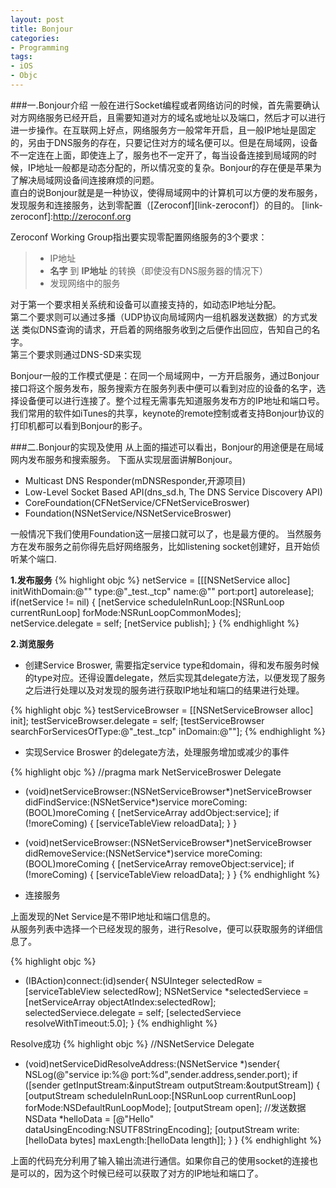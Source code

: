 ```yaml
---
layout: post
title: Bonjour
categories:
- Programming
tags:
- iOS
- Objc
---
```


###一.Bonjour介绍
一般在进行Socket编程或者网络访问的时候，首先需要确认对方网络服务已经开启，且需要知道对方的域名或地址以及端口，然后才可以进行进一步操作。在互联网上好点，网络服务方一般常年开启，且一般IP地址是固定的，另由于DNS服务的存在，只要记住对方的域名便可以。但是在局域网，设备不一定连在上面，即使连上了，服务也不一定开了，每当设备连接到局域网的时候，IP地址一般都是动态分配的，所以情况变的复杂。Bonjour的存在便是苹果为了解决局域网设备间连接麻烦的问题。   
直白的说Bonjour就是是一种协议，使得局域网中的计算机可以方便的发布服务，发现服务和连接服务，达到零配置（[Zeroconf][link-zeroconf]）的目的。
[link-zeroconf]:http://zeroconf.org

Zeroconf Working Group指出要实现零配置网络服务的3个要求：

>+ IP地址
>+ **名字** 到 **IP地址** 的转换（即使没有DNS服务器的情况下）
>+ 发现网络中的服务

对于第一个要求相关系统和设备可以直接支持的，如动态IP地址分配。   
第二个要求则可以通过多播（UDP协议向局域网内一组机器发送数据）的方式发送 类似DNS查询的请求，开启着的网络服务收到之后便作出回应，告知自己的名字。   
第三个要求则通过DNS-SD来实现

Bonjour一般的工作模式便是：在同一个局域网中，一方开启服务，通过Bonjour接口将这个服务发布，服务搜索方在服务列表中便可以看到对应的设备的名字，选择设备便可以进行连接了。整个过程无需事先知道服务发布方的IP地址和端口号。   
我们常用的软件如iTunes的共享，keynote的remote控制或者支持Bonjour协议的打印机都可以看到Bonjour的影子。


###二.Bonjour的实现及使用
从上面的描述可以看出，Bonjour的用途便是在局域网内发布服务和搜索服务。
下面从实现层面讲解Bonjour。  

* Multicast DNS Responder(mDNSResponder,开源项目)
* Low-Level Socket Based API(dns_sd.h, The DNS Service Discovery API)
* CoreFoundation(CFNetService/CFNetServiceBroswer)
* Foundation(NSNetService/NSNetServiceBroswer)

一般情况下我们使用Foundation这一层接口就可以了，也是最方便的。
当然服务方在发布服务之前你得先启好网络服务，比如listening socket创建好，且开始侦听某个端口.

**1.发布服务**
{% highlight objc %}
netService = [[[NSNetService alloc] initWithDomain:@""
                                              type:@"_test._tcp"
                                              name:@""
                                              port:port] autorelease];
if(netService != nil) {
    [netService scheduleInRunLoop:[NSRunLoop currentRunLoop]
                               forMode:NSRunLoopCommonModes];
    netService.delegate = self;
    [netService publish];
}
{% endhighlight %}

**2.浏览服务**
	
+ 创建Service Broswer, 需要指定service type和domain，得和发布服务时候的type对应。还得设置delegate，然后实现其delegate方法，以便发现了服务之后进行处理以及对发现的服务进行获取IP地址和端口的结果进行处理。

{% highlight objc %}
testServiceBrowser = [[NSNetServiceBrowser alloc] init];
testServiceBrowser.delegate = self;
[testServiceBrowser searchForServicesOfType:@"_test._tcp" inDomain:@""];
{% endhighlight %}


+ 实现Service Broswer 的delegate方法，处理服务增加或减少的事件

{% highlight objc %}
//pragma mark NetServiceBroswer Delegate
- (void)netServiceBrowser:(NSNetServiceBrowser*)netServiceBrowser
           didFindService:(NSNetService*)service
	            moreComing:(BOOL)moreComing {
   [netServiceArray addObject:service];
   if (!moreComing) {
       [serviceTableView reloadData];
   }
}

- (void)netServiceBrowser:(NSNetServiceBrowser*)netServiceBrowser
        didRemoveService:(NSNetService*)service
               moreComing:(BOOL)moreComing {
    [netServiceArray removeObject:service];
    if (!moreComing) {
        [serviceTableView reloadData];
    }
}
{% endhighlight %}
		
		
+ 连接服务

上面发现的Net Service是不带IP地址和端口信息的。   
从服务列表中选择一个已经发现的服务，进行Resolve，便可以获取服务的详细信息了。

{% highlight objc %}
- (IBAction)connect:(id)sender{
    NSUInteger selectedRow = [serviceTableView selectedRow];
    NSNetService *selectedServiece = [netServiceArray objectAtIndex:selectedRow];
    selectedServiece.delegate = self;
    [selectedServiece resolveWithTimeout:5.0];
}
{% endhighlight %}

Resolve成功
{% highlight objc %}
//NSNetService Delegate
- (void)netServiceDidResolveAddress:(NSNetService *)sender{
     NSLog(@"service ip:%@ port:%d",sender.address,sender.port);
	if ([sender getInputStream:&inputStream outputStream:&outputStream]) {
	    [outputStream scheduleInRunLoop:[NSRunLoop currentRunLoop]
	                                     forMode:NSDefaultRunLoopMode];
	    [outputStream open];
	    //发送数据
	    NSData *helloData = [@"Hello" dataUsingEncoding:NSUTF8StringEncoding];
	    [outputStream write:[helloData bytes] maxLength:[helloData length]];
	}
}
{% endhighlight %}
	
上面的代码充分利用了输入输出流进行通信。如果你自己的使用socket的连接也是可以的，因为这个时候已经可以获取了对方的IP地址和端口了。